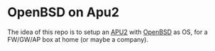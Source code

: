 # OpenBSD on Apu2

The idea of this repo is to setup an [APU2](http://pcengines.ch/apu2c4.htm) with [OpenBSD](http://openbsd.org) as OS, for
a FW/GW/AP box at home (or maybe a company).


